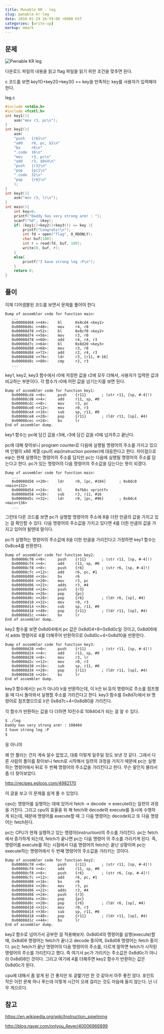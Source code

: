 ```yaml
---
title: Pwnable KR - leg
slug: pwnable-kr-leg
date: 2016-01-29 16:59:00 +0900 KST
categories: [write-up]
markup: mmark
---
```


## 문제

![Pwnable KR leg](pwnable-kr-leg.png)

다운로드 파일의 내용을 읽고 flag 파일을 읽기 위한 조건을 맞추면 된다.

c 코드를 보면 key1()+key2()+key3() == key을 만족하는 key를 사용자가 입력해야 한다.

leg.c

```c
#include <stdio.h>
#include <fcntl.h>
int key1(){
    asm("mov r3, pc\n");
}
int key2(){
    asm(
    "push   {r6}\n"
    "add    r6, pc, $1\n"
    "bx     r6\n"
    ".code  16\n"
    "mov    r3, pc\n"
    "add    r3, $0x4\n"
    "push   {r3}\n"
    "pop    {pc}\n"
    ".code  32\n"
    "pop    {r6}\n"
    );
}
int key3(){
    asm("mov r3, lr\n");
}
int main(){
    int key=0;
    printf("Daddy has very strong arm! : ");
    scanf("%d", &key);
    if( (key1()+key2()+key3()) == key ){
        printf("Congratz!\n");
        int fd = open("flag", O_RDONLY);
        char buf[100];
        int r = read(fd, buf, 100);
        write(0, buf, r);
    }
    else{
        printf("I have strong leg :P\n");
    }
    return 0;
}
```

## 풀이

이제 디어셈블된 코드를 보면서 문제를 풀어야 한다.

```x86asm
Dump of assembler code for function main:
   ...
   0x00008d68 <+44>:    bl      0x8cd4 <key1>
   0x00008d6c <+48>:    mov     r4, r0
   0x00008d70 <+52>:    bl      0x8cf0 <key2>
   0x00008d74 <+56>:    mov     r3, r0
   0x00008d78 <+60>:    add     r4, r4, r3
   0x00008d7c <+64>:    bl      0x8d20 <key3>
   0x00008d80 <+68>:    mov     r3, r0
   0x00008d84 <+72>:    add     r2, r4, r3
   0x00008d88 <+76>:    ldr     r3, [r11, #-16]
   0x00008d8c <+80>:    cmp     r2, r3
   ...
```

key1, key2, key3 함수에서 r0에 저장한 값을 r2에 모두 더해서, 사용자가 입력한 값과 비교하는 부분이다. 각 함수가 r0에 어떤 값을 넘기는지를 보면 된다.

```x86asm
Dump of assembler code for function key1:
   0x00008cd4 <+0>:     push    {r11}       ; (str r11, [sp, #-4]!)
   0x00008cd8 <+4>:     add     r11, sp, #0
   0x00008cdc <+8>:     mov     r3, pc
   0x00008ce0 <+12>:    mov     r0, r3
   0x00008ce4 <+16>:    sub     sp, r11, #0
   0x00008ce8 <+20>:    pop     {r11}       ; (ldr r11, [sp], #4)
   0x00008cec <+24>:    bx      lr
End of assembler dump.
```

key1 함수는 pc에 담긴 값을 r3에, r3에 담긴 값을 r0에 넘겨주고 끝난다.

pc에 대해 찾아보니 program counter로 다음에 실행될 명령어의 주소를 가지고 있으며 인텔의 x86 계열 cpu의 eip(instruction pointer)에 대응한다고 한다. 차이점으로 eip는 현재 실행하는 명령어의 주소를 담지만 pc는 다음에 실행될 명령어의 주소를 담는다고 한다. pc가 있는 명령어의 다음 명령어의 주소값을 담는다는 뜻이 되겠다.

```x86asm
Dump of assembler code for function main:
   ...
   0x00008d50 <+20>:    ldr     r0, [pc, #104]      ; 0x8dc0 <main+132>
   0x00008d54 <+24>:    bl      0xfb6c <printf>
   0x00008d58 <+28>:    sub     r3, r11, #16
   0x00008d5c <+32>:    ldr     r0, [pc, #96]       ; 0x8dc4 <main+136>
   ...
```

그런데 다른 코드를 보면 pc가 실행할 명령어의 주소에 8을 더한 만큼의 값을 가지고 있는 걸 확인할 수 있다. 다음 명령어의 주소값을 가지고 있다면 4를 더한 만큼의 값을 가지고 있어야 될텐데 말이다.

pc가 실행하는 명령어의 주소값에 8을 더한 만큼을 가리킨다고 가정하면 key1 함수는 0x8ce4를 반환한다.

```x86asm
Dump of assembler code for function key2:
   0x00008cf0 <+0>:     push    {r11}       ; (str r11, [sp, #-4]!)
   0x00008cf4 <+4>:     add     r11, sp, #0
   0x00008cf8 <+8>:     push    {r6}        ; (str r6, [sp, #-4]!)
   0x00008cfc <+12>:    add     r6, pc, #1
   0x00008d00 <+16>:    bx      r6
   0x00008d04 <+20>:    mov     r3, pc
   0x00008d06 <+22>:    adds    r3, #4
   0x00008d08 <+24>:    push    {r3}
   0x00008d0a <+26>:    pop     {pc}
   0x00008d0c <+28>:    pop     {r6}        ; (ldr r6, [sp], #4)
   0x00008d10 <+32>:    mov     r0, r3
   0x00008d14 <+36>:    sub     sp, r11, #0
   0x00008d18 <+40>:    pop     {r11}       ; (ldr r11, [sp], #4)
   0x00008d1c <+44>:    bx      lr
End of assembler dump.
```

key2 함수를 보면 0x8d04에서 pc 값은 0x8d04+8=0x8d0c일 것이고, 0x8d06에서 adds 명령어로 4를 더해주어 반환하므로 0x8d0c+4=0x8d10을 반환한다.

```x86asm
Dump of assembler code for function key3:
   0x00008d20 <+0>:     push    {r11}       ; (str r11, [sp, #-4]!)
   0x00008d24 <+4>:     add     r11, sp, #0
   0x00008d28 <+8>:     mov     r3, lr
   0x00008d2c <+12>:    mov     r0, r3
   0x00008d30 <+16>:    sub     sp, r11, #0
   0x00008d34 <+20>:    pop     {r11}       ; (ldr r11, [sp], #4)
   0x00008d38 <+24>:    bx      lr
End of assembler dump.
```

key3 함수에서는 pc가 아니라 lr을 반환하는데, 이 lr은 bl 등의 명령어로 주소를 점프했을 때 다시 돌아와서 실행할 주소를 가리킨다고 한다. key3 함수를 0x8d7c에서 bl 명령어로 점프했으므로 lr은 0x8d7c+4=0x8d80을 가리킨다.

각 함수가 반환하는 값을 다 더하면 10진수로 108404가 되는 걸 알 수 있다.

```sh
$ ./leg
Daddy has very strong arm! : 108404
I have strong leg :P
$
```

응 아니야

왜 안 풀리는 건지 계속 알수 없었고, 대충 이렇게 일주일 정도 보낸 것 같다. 그래서 다른 사람의 풀이를 찾아보니 fetch로 시작해서 일련의 과정을 거치기 때문에 pc는 실행하는 명령어에서 뒤로 두 번째 명령어의 주소값을 가리킨다고 한다. 무슨 말인지 몰라서 좀 더 찾아보았다.

<http://recipes.egloos.com/4982170>

이 글을 보고 이 문제를 쉽게 풀 수 있었다.

cpu는 명령어를 실행하는 데에 있어서  fetch -> decode -> execute라는 일련의 과정을 거친다. 그리고  cpu의 효율을 위  해 fetch와 decode와 execute를 동시에 수행하게 되는데, 때문에 명령어를 execute할 때 그 다음 명령어는 decode되고 또 다음 명령어는 fetch된다.

pc는 CPU가 현재 실행하고 있는 명령어(instruction)의 주소를 가리킨다.  pc는 fetch에서 증가하게 되는데, fetch가 끝나면 pc는 다음 명령어  의 주소를 가리키게 된다. 즉, 명령어를 execute를 하는 시점에서 다음 명령어의 fetch는 끝난 상황이며 pc는 execute하는 명령어에서 두 번째 명령어의 주소값을 가리키는 것이다.

```x86asm
Dump of assembler code for function key2:
   0x00008cf0 <+0>:     push    {r11}       ; (str r11, [sp, #-4]!)
   0x00008cf4 <+4>:     add     r11, sp, #0
   0x00008cf8 <+8>:     push    {r6}        ; (str r6, [sp, #-4]!)
   0x00008cfc <+12>:    add     r6, pc, #1
   0x00008d00 <+16>:    bx      r6
   0x00008d04 <+20>:    mov     r3, pc
   0x00008d06 <+22>:    adds    r3, #4
   0x00008d08 <+24>:    push    {r3}
   0x00008d0a <+26>:    pop     {pc}
   0x00008d0c <+28>:    pop     {r6}        ; (ldr r6, [sp], #4)
   0x00008d10 <+32>:    mov     r0, r3
   0x00008d14 <+36>:    sub     sp, r11, #0
   0x00008d18 <+40>:    pop     {r11}       ; (ldr r11, [sp], #4)
   0x00008d1c <+44>:    bx      lr
End of assembler dump.
```

key2 함수로 넘어가서 공부한 걸 적용해보자. 0x8d04의 명령어를 실행(execute)할 때, 0x8d06 명령어는 fetch가 끝나고 decode 중이며, 0x8d08 명령어는 fetch 중이다. pc는 fetch가 끝난 명령어의 다음 명령어의 주소를, 다르게 말하면 fetch가 시작된 명령어의 주소를 가리킨다고 했다. 즉 여기서 pc가 가리키는 주소값은 0x8d0c가 아니라 0x8d08인 것이다. 그리고 여기에 4를 더해주면 key2 함수가 반환하는 값은 0x8d0c가 된다.

cpu에 대해서 좀 알게 된 건 좋지만 또 겉핥기만 한 것 같아서 아주 좋진 않다. 포인트 작은 이런 문제 하나 푸는데 이렇게 시간이 오래 걸리는 것도 마음에 들지 않는다. 난 너무 게으르다.

## 참고

<https://en.wikipedia.org/wiki/Instruction_pipelining>

<http://blog.naver.com/onlyou_4ever/40006966899>

